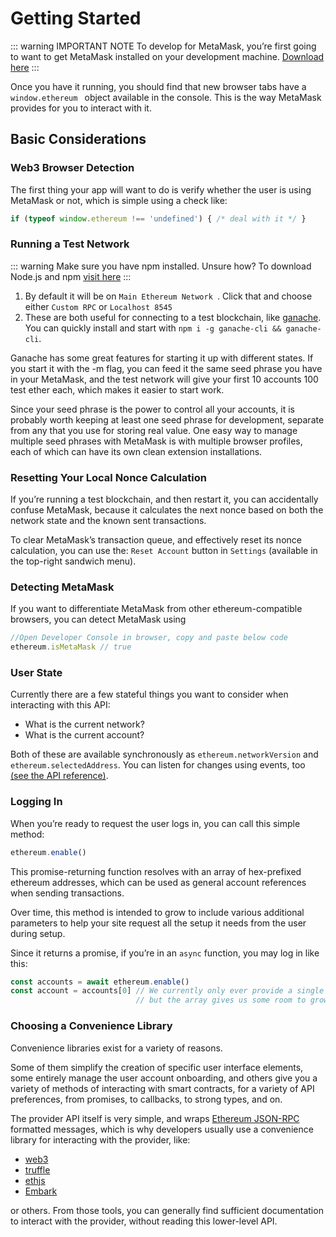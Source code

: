 # Getting Started

::: warning IMPORTANT NOTE
To develop for MetaMask, you’re first going to want to get MetaMask installed on your development machine. [Download here](https://metamask.io/)
:::

Once you have it running, you should find that new browser tabs have a ```window.ethereum ``` object available in the console. This is the way MetaMask provides for you to interact with it.
## Basic Considerations

### Web3 Browser Detection
The first thing your app will want to do is verify whether the user is using MetaMask or not, which is simple using a check like:

```javascript
if (typeof window.ethereum !== 'undefined') { /* deal with it */ }
```

### Running a Test Network
::: warning
Make sure you have npm installed. Unsure how? To download Node.js and npm [visit here](https://nodejs.org/en/)
:::
1. By default it will be on `Main Ethereum Network `. Click that and choose either `Custom RPC` or `Localhost 8545`
2. These are both useful for connecting to a test blockchain, like [ganache](https://www.trufflesuite.com/ganache). You can quickly install and start with `npm i -g ganache-cli && ganache-cli`.

Ganache has some great features for starting it up with different states. If you start it with the -m flag, you can feed it the same seed phrase you have in your MetaMask, and the test network will give your first 10 accounts 100 test ether each, which makes it easier to start work.

Since your seed phrase is the power to control all your accounts, it is probably worth keeping at least one seed phrase for development, separate from any that you use for storing real value. One easy way to manage multiple seed phrases with MetaMask is with multiple browser profiles, each of which can have its own clean extension installations.


### Resetting Your Local Nonce Calculation
If you’re running a test blockchain, and then restart it, you can accidentally confuse MetaMask, because it calculates the next nonce based on both the network state and the known sent transactions.

To clear MetaMask’s transaction queue, and effectively reset its nonce calculation, you can use the: `Reset Account` button in `Settings` (available in the top-right sandwich menu).

### Detecting MetaMask
If you want to differentiate MetaMask from other ethereum-compatible browsers, you can detect MetaMask using 
``` javascript
//Open Developer Console in browser, copy and paste below code
ethereum.isMetaMask // true
```

### User State
Currently there are a few stateful things you want to consider when interacting with this API:
* What is the current network?
* What is the current account?

Both of these are available synchronously as `ethereum.networkVersion` and `ethereum.selectedAddress`. You can listen for changes using events, too <a href="/guide/getting-started.html#inside-an-existing-project">(see the API reference)</a>.

### Logging In
When you’re ready to request the user logs in, you can call this simple method:
``` javascript
ethereum.enable()
```

This promise-returning function resolves with an array of hex-prefixed ethereum addresses, which can be used as general account references when sending transactions.

Over time, this method is intended to grow to include various additional parameters to help your site request all the setup it needs from the user during setup.

Since it returns a promise, if you’re in an `async` function, you may log in like this:
```javascript
const accounts = await ethereum.enable()
const account = accounts[0] // We currently only ever provide a single account,
                            // but the array gives us some room to grow.
```
### Choosing a Convenience Library
Convenience libraries exist for a variety of reasons.

Some of them simplify the creation of specific user interface elements, some entirely manage the user account onboarding, and others give you a variety of methods of interacting with smart contracts, for a variety of API preferences, from promises, to callbacks, to strong types, and on.

The provider API itself is very simple, and wraps <a href="https://github.com/ethereum/wiki/wiki/JSON-RPC#json-rpc-methods" target="_blank">Ethereum JSON-RPC</a> formatted messages, which is why developers usually use a convenience library for interacting with the provider, like: 
* <a href="https://www.npmjs.com/package/web3" target="_blank">web3</a> 
* <a href="https://www.trufflesuite.com/" target="_blank">truffle</a>
* <a href="https://www.npmjs.com/package/ethjs" target="_blank">ethjs</a>
* <a href="https://embark.status.im/" target="_blank">Embark</a>

or others. From those tools, you can generally find sufficient documentation to interact with the provider, without reading this lower-level API.